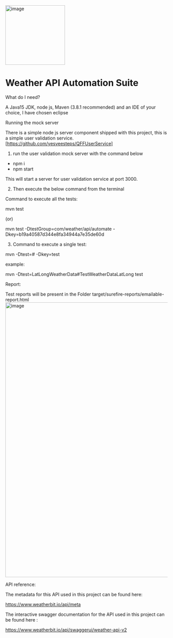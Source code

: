 <img width="185" alt="image" src="https://user-images.githubusercontent.com/22021276/222979563-dfebbe9b-d342-4e0b-8b2d-a67543891023.png">

<h1> Weather API Automation Suite </h1>

What do I need?

A Java15 JDK, node js, Maven (3.8.1 recommended) and an IDE of your choice, I have chosen eclipse

Running the mock server

There is a simple node js server component shipped with this project, this is a simple user validation service. [https://github.com/yesveesteps/QFFUserService]

1) run the user validation mock server with the command below

- npm i
- npm start

This will start a server for user validation service at port 3000.

2) Then execute the below command from the terminal

Command to execute all the tests:

mvn test

(or)

mvn test -DtestGroup=com/weather/api/automate -Dkey=b19a40587d344e8fa34944a7e35de60d

3) Command to execute a single test:

mvn -Dtest=<classname>#<method name> -Dkey=<key>test

example:

mvn -Dtest=LatLongWeatherData#TestWeatherDataLatLong test


Report:

Test reports will be present in the Folder target/surefire-reports/emailable-report.html
  <img width="854" alt="image" src="https://user-images.githubusercontent.com/22021276/222979205-9a77c3ea-1554-4e37-bd2e-c01401b85e60.png">

API reference:

The metadata for this API used in this project can be found here: 

https://www.weatherbit.io/api/meta

The interactive swagger documentation for the API used in this project can be found here :

https://www.weatherbit.io/api/swaggerui/weather-api-v2

